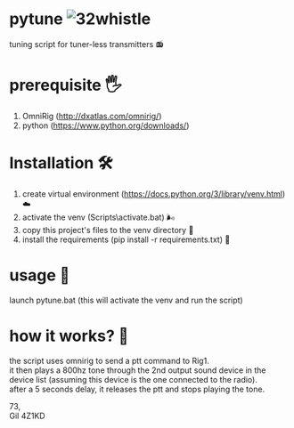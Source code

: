 # pytune ![32whistle](https://user-images.githubusercontent.com/24712835/151493581-81fa55cc-f204-4967-83ad-dd238de3571d.png)

tuning script for tuner-less transmitters 📻

# prerequisite 🖐️
1. OmniRig (http://dxatlas.com/omnirig/)
3. python (https://www.python.org/downloads/)

# Installation 🛠
1. create virtual environment (https://docs.python.org/3/library/venv.html) ☁️
2. activate the venv (Scripts\activate.bat) 🌬️
3. copy this project's files to the venv directory 📑
4. install the requirements (pip install -r requirements.txt) 🧰

# usage 🚀
launch pytune.bat (this will activate the venv and run the script)

# how it works? 🐜
the script uses omnirig to send a ptt command to Rig1.<br/>
it then plays a 800hz tone through the 2nd output sound device in the device list (assuming this device is the one connected to the radio).<br/>
after a 5 seconds delay, it releases the ptt and stops playing the tone.<br/>

73,<br/>
Gil 4Z1KD
